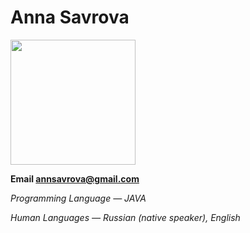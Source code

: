 Anna Savrova
============

<img src="https://github.com/kverbell/something/assets/123375097/19a0cb48-b737-42d0-85c5-575b6983842f" width="200">

__Email [annsavrova@gmail.com](annsavrova@gmail.com)__                       

_Programming Language — JAVA_

_Human Languages — Russian (native speaker), English_

